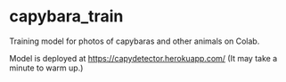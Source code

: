# capybara_train
Training model for photos of capybaras and other animals on Colab.

Model is deployed at https://capydetector.herokuapp.com/
(It may take a minute to warm up.)
